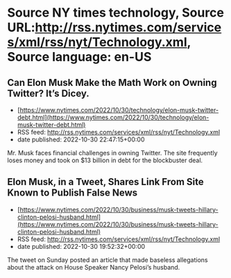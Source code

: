 # Source NY times technology, Source URL:http://rss.nytimes.com/services/xml/rss/nyt/Technology.xml, Source language: en-US

## Can Elon Musk Make the Math Work on Owning Twitter? It’s Dicey.
 - [https://www.nytimes.com/2022/10/30/technology/elon-musk-twitter-debt.html](https://www.nytimes.com/2022/10/30/technology/elon-musk-twitter-debt.html)
 - RSS feed: http://rss.nytimes.com/services/xml/rss/nyt/Technology.xml
 - date published: 2022-10-30 22:47:15+00:00

Mr. Musk faces financial challenges in owning Twitter. The site frequently loses money and took on $13 billion in debt for the blockbuster deal.

## Elon Musk, in a Tweet, Shares Link From Site Known to Publish False News
 - [https://www.nytimes.com/2022/10/30/business/musk-tweets-hillary-clinton-pelosi-husband.html](https://www.nytimes.com/2022/10/30/business/musk-tweets-hillary-clinton-pelosi-husband.html)
 - RSS feed: http://rss.nytimes.com/services/xml/rss/nyt/Technology.xml
 - date published: 2022-10-30 19:52:32+00:00

The tweet on Sunday posted an article that made baseless allegations about the attack on House Speaker Nancy Pelosi’s husband.
